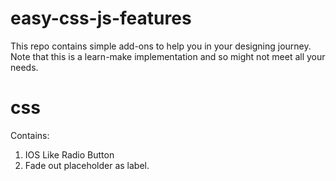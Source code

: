 # easy-css-js-features
This repo contains simple add-ons to help you in your designing journey. Note that this is a learn-make implementation and so might not meet all your needs.

# css
Contains:
1) IOS Like Radio Button
2) Fade out placeholder as label.
